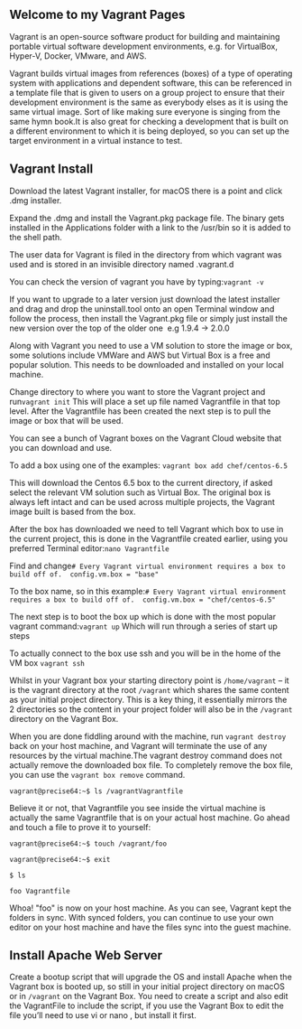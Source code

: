 ## Welcome to my Vagrant Pages

Vagrant is an open-source software product for building and maintaining portable virtual software development environments, e.g. for VirtualBox, Hyper-V, Docker, VMware, and AWS.

Vagrant builds virtual images from references (boxes) of a type of operating system with applications and dependent software, this can be referenced in a template file that is given to users on a group project to ensure that their development environment is the same as everybody elses as it is using the same virtual image. Sort of like making sure everyone is singing from the same hymn book.It is also great for checking a development that is built on a different environment to which it is being deployed, so you can set up the target environment in a virtual instance to test.

## Vagrant Install
Download the latest Vagrant installer, for macOS there is a point and click .dmg installer.

Expand the .dmg and install the Vagrant.pkg package file. The binary gets installed in the Applications folder with a link to the /usr/bin so it is added to the shell path.

The user data for Vagrant is filed in the directory from which vagrant was used and is stored in an invisible directory named .vagrant.d

You can check the version of vagrant you have by typing:`vagrant -v`

If you want to upgrade to a later version just download the latest installer and drag and drop the uninstall.tool onto an open Terminal window and follow the process, then install the Vagrant.pkg file or simply just install the new version over the top of the older one  e.g 1.9.4 -> 2.0.0

Along with Vagrant you need to use a VM solution to store the image or box, some solutions include VMWare and AWS but Virtual Box is a free and popular solution. This needs to be downloaded and installed on your local machine.

Change directory to where you want to store the Vagrant project and run`vagrant init`
This will place a set up file named Vagrantfile in that top level. After the Vagrantfile has been created the next step is to pull the image or box that will be used.

You can see a bunch of Vagrant boxes on the Vagrant Cloud website that you can download and use.

To add a box using one of the examples:
`vagrant box add chef/centos-6.5`

This will download the Centos 6.5 box to the current directory, if asked select the relevant VM solution such as Virtual Box. The original box is always left intact and can be used across multiple projects, the Vagrant image built is based from the box.

After the box has downloaded we need to tell Vagrant which box to use in the current project, this is done in the Vagrantfile created earlier, using you preferred Terminal editor:`nano Vagrantfile`

Find and change```# Every Vagrant virtual environment requires a box to build off of.  config.vm.box = "base"```

To the box name, so in this example:```# Every Vagrant virtual environment requires a box to build off of.  config.vm.box = "chef/centos-6.5"```

The next step is to boot the box up which is done with the most popular vagrant command:```vagrant up```
Which will run through a series of start up steps

To actually connect to the box use ssh and you will be in the home of the VM box
`vagrant ssh`

Whilst in your Vagrant box your starting directory point is `/home/vagrant` – it is the vagrant directory at the root `/vagrant` which shares the same content as your initial project directory. This is a key thing, it essentially mirrors the 2 directories so the content in your project folder will also be in the `/vagrant` directory on the Vagrant Box.

When you are done fiddling around with the machine, run `vagrant destroy` back on your host machine, and Vagrant will terminate the use of any resources by the virtual machine.The vagrant destroy command does not actually remove the downloaded box file. To completely remove the box file, you can use the `vagrant box remove` command.

`vagrant@precise64:~$ ls /vagrantVagrantfile`

Believe it or not, that Vagrantfile you see inside the virtual machine is actually the same Vagrantfile that is on your actual host machine. Go ahead and touch a file to prove it to yourself:

`vagrant@precise64:~$ touch /vagrant/foo`

`vagrant@precise64:~$ exit`

`$ ls`

`foo Vagrantfile`

Whoa! "foo" is now on your host machine. As you can see, Vagrant kept the folders in sync.
With synced folders, you can continue to use your own editor on your host machine and have the files sync into the guest machine.

## Install Apache Web Server

Create a bootup script that will upgrade the OS and install Apache when the Vagrant box is booted up, so still in your initial project directory on macOS or in `/vagrant` on the Vagrant Box. You need to create a script and also edit the VagrantFile to include the script, if you use the Vagrant Box to edit the file you’ll need to use vi or nano , but install it first.
